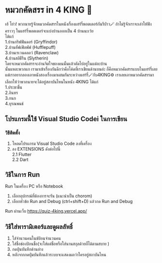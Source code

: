 # หมวกคัดสรร in 4 KING 🎩
เฮ้ โย่ว! พวกนายรู้จักหมวกคัดสรรในหนังเรื่องแฮร์รี่พอตเตอร์กันรึป่าว🪄 ถ้าไม่รู้จักเราจะเล่าให้ฟังคราวๆ ในแฮร์รี่พอตเตอร์จะแบ่งบ้านออกเป็น 4 บ้านนะเว้ย<br> ได้แก่<br> 1.บ้านกริฟฟินดอร์ (Gryffindor)<br> 2.บ้านฮัฟเฟิลพัฟ (Hufflepuff)<br> 3.บ้านเรเวนคลอว์ (Ravenclaw)<br> 4.บ้านสลิธีรีน (Slytherin)<br> โดยจะหมวกคัดสรรจะอ่านจิตใจของคนนั้นแล้วคัดไปอยู่ในแต่ละบ้าน<br> นั้นแหละพวกแก เรามาเข้าเรื่องกันดีกว่าคือโค้ดที่เราเขียนด้านบนอ่ะ ก็คือหมวกคัดสรรแบบในแฮร์รี่เลยแต่เราอยากลองเอาหนังสองเรื่องมาผสมกันระหว่างแฮร์รี่🪄กับ4KING⚙️ เราเลยเอาหมวกคัดสรรมาเลือกให้ว่าพวกนายจะได้อยู่สถาบันไหนในหนัง 4KING ได้แก่<br>1.ประชาชื่น<br>2.อินทร<br>3.กนก<br>4.บุรณพนธ์

## โปรแกรมนี้ใช้ Visual Studio Codei ในการเขียน
### วิธีติดตั้ง
1. โหลดโปรแกรม Visual Studio Code ลงที่เครื่อง
2. ลง EXTENSIONS ดังต่อไปนี้
<br>2.1 Flutter
<br>2.2 Dart


## วิธีในการ Run
Run ในเครื่อง PC หรือ Notebook
1. เลือกอุปกรณ์ที่ต้องการจะรัน (แนะนำเป็น chorom)
2. เลือกหัวข้อ Run and Debug (ctrl+shift+D) แล้วกด Run and Debug

Run ผ่านเว็บ https://quiz-4king.vercel.app/

## วิธีใส่พารามิเตอร์และดูผลลัพธิ์
1. ใส่จำนวนคนในช่ป้อนจำนวนคน
2. ใส่ชื่อช่องป้อนชื่อ(จะใส่แต่ชื่อหรือใส่นานสกุลด้วยก็ได้ตามสบาย )
3. กดปุ่นบันทึกด้านล่าง
4. หลังจากกดปุ่มบันทึกแล้วระบบจะแสดงผลว่าใครอยู่สถาบันไหน


